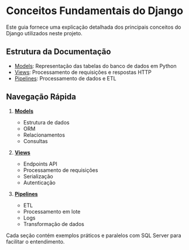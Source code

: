 # Conceitos Fundamentais do Django

Este guia fornece uma explicação detalhada dos principais conceitos do Django utilizados neste projeto.

## Estrutura da Documentação

- [Models](./models.md): Representação das tabelas do banco de dados em Python
- [Views](./views.md): Processamento de requisições e respostas HTTP
- [Pipelines](./pipelines.md): Processamento de dados e ETL

## Navegação Rápida

1. **[Models](./models.md)**
   - Estrutura de dados
   - ORM
   - Relacionamentos
   - Consultas

2. **[Views](./views.md)**
   - Endpoints API
   - Processamento de requisições
   - Serialização
   - Autenticação

3. **[Pipelines](./pipelines.md)**
   - ETL
   - Processamento em lote
   - Logs
   - Transformação de dados

Cada seção contém exemplos práticos e paralelos com SQL Server para facilitar o entendimento.
